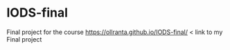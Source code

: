 # IODS-final
Final project for the course
https://ollranta.github.io/IODS-final/ < link to my Final project
